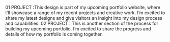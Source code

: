 01 PROJECT :This design is part of my upcoming portfolio website, where I'll showcase a range of my recent projects and creative work. I’m excited to share my latest designs and give visitors an insight into my design process and capabilities.
02 PROJECT : This is another section of the process for building my upcoming portfolio. I’m excited to share the progress and details of how my portfolio is coming together.
